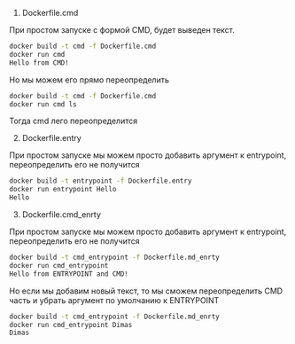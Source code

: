 1. Dockerfile.cmd  

При простом запуске с формой CMD, будет выведен текст.
```bash
docker build -t cmd -f Dockerfile.cmd
docker run cmd
Hello from CMD!
```
Но мы можем его прямо переопределить
```bash
docker build -t cmd -f Dockerfile.cmd
docker run cmd ls
```
Тогда cmd лего переопределится


2. Dockerfile.entry

При простом запуске мы можем просто добавить аргумент к entrypoint, переопределить его не получится
```bash
docker build -t entrypoint -f Dockerfile.entry
docker run entrypoint Hello
Hello
```

3. Dockerfile.cmd_enrty

При простом запуске мы можем просто добавить аргумент к entrypoint, переопределить его не получится
```bash
docker build -t cmd_entrypoint -f Dockerfile.md_enrty
docker run cmd_entrypoint
Hello from ENTRYPOINT and CMD!
```

Но если мы добавим новый текст, то мы сможем переопределить CMD часть и убрать аргумент по умолчанию к ENTRYPOINT

```bash
docker build -t cmd_entrypoint -f Dockerfile.md_enrty
docker run cmd_entrypoint Dimas
Dimas
```  